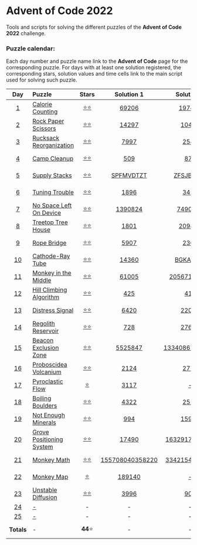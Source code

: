 # Advent of Code 2022

Tools and scripts for solving the different puzzles of the **Advent of Code 2022** 
challenge.

### Puzzle calendar:
Each day number and puzzle name link to the **Advent of Code** page for the 
corresponding puzzle. For days with at least one solution registered, the 
corresponding stars, solution values and time cells link to the main script used for 
solving such puzzle.

|                  **Day**                   | **Puzzle**                                                       |                                               **Stars**                                                |                                              **Solution 1**                                               |                                              **Solution 2**                                              |                                              **Time**                                              |
|:------------------------------------------:|:-----------------------------------------------------------------|:------------------------------------------------------------------------------------------------------:|:---------------------------------------------------------------------------------------------------------:|:--------------------------------------------------------------------------------------------------------:|:--------------------------------------------------------------------------------------------------:|
|  [1](https://adventofcode.com/2022/day/1)  | [Calorie Counting](https://adventofcode.com/2022/day/1)          | [:star::star:](https://github.com/JaviLunes/AdventCode2022/tree/master/src/aoc2022/day_1/solution.py)  |      [69206](https://github.com/JaviLunes/AdventCode2022/tree/master/src/aoc2022/day_1/solution.py)       |     [197400](https://github.com/JaviLunes/AdventCode2022/tree/master/src/aoc2022/day_1/solution.py)      |  [0.99 ms](https://github.com/JaviLunes/AdventCode2022/tree/master/src/aoc2022/day_1/solution.py)  |
|  [2](https://adventofcode.com/2022/day/2)  | [Rock Paper Scissors](https://adventofcode.com/2022/day/2)       | [:star::star:](https://github.com/JaviLunes/AdventCode2022/tree/master/src/aoc2022/day_2/solution.py)  |      [14297](https://github.com/JaviLunes/AdventCode2022/tree/master/src/aoc2022/day_2/solution.py)       |      [10498](https://github.com/JaviLunes/AdventCode2022/tree/master/src/aoc2022/day_2/solution.py)      |  [7.98 ms](https://github.com/JaviLunes/AdventCode2022/tree/master/src/aoc2022/day_2/solution.py)  |
|  [3](https://adventofcode.com/2022/day/3)  | [Rucksack Reorganization](https://adventofcode.com/2022/day/3)   | [:star::star:](https://github.com/JaviLunes/AdventCode2022/tree/master/src/aoc2022/day_3/solution.py)  |       [7997](https://github.com/JaviLunes/AdventCode2022/tree/master/src/aoc2022/day_3/solution.py)       |      [2545](https://github.com/JaviLunes/AdventCode2022/tree/master/src/aoc2022/day_3/solution.py)       |  [2.02 ms](https://github.com/JaviLunes/AdventCode2022/tree/master/src/aoc2022/day_3/solution.py)  |
|  [4](https://adventofcode.com/2022/day/4)  | [Camp Cleanup](https://adventofcode.com/2022/day/4)              | [:star::star:](https://github.com/JaviLunes/AdventCode2022/tree/master/src/aoc2022/day_4/solution.py)  |       [509](https://github.com/JaviLunes/AdventCode2022/tree/master/src/aoc2022/day_4/solution.py)        |       [870](https://github.com/JaviLunes/AdventCode2022/tree/master/src/aoc2022/day_4/solution.py)       |  [7.10 ms](https://github.com/JaviLunes/AdventCode2022/tree/master/src/aoc2022/day_4/solution.py)  |
|  [5](https://adventofcode.com/2022/day/5)  | [Supply Stacks](https://adventofcode.com/2022/day/5)             | [:star::star:](https://github.com/JaviLunes/AdventCode2022/tree/master/src/aoc2022/day_5/solution.py)  |    [SPFMVDTZT](https://github.com/JaviLunes/AdventCode2022/tree/master/src/aoc2022/day_5/solution.py)     |    [ZFSJBPRFP](https://github.com/JaviLunes/AdventCode2022/tree/master/src/aoc2022/day_5/solution.py)    |  [2.98 ms](https://github.com/JaviLunes/AdventCode2022/tree/master/src/aoc2022/day_5/solution.py)  |
|  [6](https://adventofcode.com/2022/day/6)  | [Tuning Trouble](https://adventofcode.com/2022/day/6)            | [:star::star:](https://github.com/JaviLunes/AdventCode2022/tree/master/src/aoc2022/day_6/solution.py)  |       [1896](https://github.com/JaviLunes/AdventCode2022/tree/master/src/aoc2022/day_6/solution.py)       |      [3452](https://github.com/JaviLunes/AdventCode2022/tree/master/src/aoc2022/day_6/solution.py)       |  [3.99 ms](https://github.com/JaviLunes/AdventCode2022/tree/master/src/aoc2022/day_6/solution.py)  |
|  [7](https://adventofcode.com/2022/day/7)  | [No Space Left On Device](https://adventofcode.com/2022/day/7)   | [:star::star:](https://github.com/JaviLunes/AdventCode2022/tree/master/src/aoc2022/day_7/solution.py)  |     [1390824](https://github.com/JaviLunes/AdventCode2022/tree/master/src/aoc2022/day_7/solution.py)      |     [7490863](https://github.com/JaviLunes/AdventCode2022/tree/master/src/aoc2022/day_7/solution.py)     |  [3.99 ms](https://github.com/JaviLunes/AdventCode2022/tree/master/src/aoc2022/day_7/solution.py)  |
|  [8](https://adventofcode.com/2022/day/8)  | [Treetop Tree House](https://adventofcode.com/2022/day/8)        | [:star::star:](https://github.com/JaviLunes/AdventCode2022/tree/master/src/aoc2022/day_8/solution.py)  |       [1801](https://github.com/JaviLunes/AdventCode2022/tree/master/src/aoc2022/day_8/solution.py)       |     [209880](https://github.com/JaviLunes/AdventCode2022/tree/master/src/aoc2022/day_8/solution.py)      | [41.89 ms](https://github.com/JaviLunes/AdventCode2022/tree/master/src/aoc2022/day_8/solution.py)  |
|  [9](https://adventofcode.com/2022/day/9)  | [Rope Bridge](https://adventofcode.com/2022/day/9)               | [:star::star:](https://github.com/JaviLunes/AdventCode2022/tree/master/src/aoc2022/day_9/solution.py)  |       [5907](https://github.com/JaviLunes/AdventCode2022/tree/master/src/aoc2022/day_9/solution.py)       |      [2303](https://github.com/JaviLunes/AdventCode2022/tree/master/src/aoc2022/day_9/solution.py)       |  [0.11 s](https://github.com/JaviLunes/AdventCode2022/tree/master/src/aoc2022/day_9/solution.py)   |
| [10](https://adventofcode.com/2022/day/10) | [Cathode-Ray Tube](https://adventofcode.com/2022/day/10)         | [:star::star:](https://github.com/JaviLunes/AdventCode2022/tree/master/src/aoc2022/day_10/solution.py) |      [14360](https://github.com/JaviLunes/AdventCode2022/tree/master/src/aoc2022/day_10/solution.py)      |    [BGKAEREZ](https://github.com/JaviLunes/AdventCode2022/tree/master/src/aoc2022/day_10/solution.py)    | [1.10 ms](https://github.com/JaviLunes/AdventCode2022/tree/master/src/aoc2022/day_10/solution.py)  |
| [11](https://adventofcode.com/2022/day/11) | [Monkey in the Middle](https://adventofcode.com/2022/day/11)     | [:star::star:](https://github.com/JaviLunes/AdventCode2022/tree/master/src/aoc2022/day_11/solution.py) |      [61005](https://github.com/JaviLunes/AdventCode2022/tree/master/src/aoc2022/day_11/solution.py)      |  [20567144694](https://github.com/JaviLunes/AdventCode2022/tree/master/src/aoc2022/day_11/solution.py)   |  [1.34 s](https://github.com/JaviLunes/AdventCode2022/tree/master/src/aoc2022/day_11/solution.py)  |
| [12](https://adventofcode.com/2022/day/12) | [Hill Climbing Algorithm](https://adventofcode.com/2022/day/12)  | [:star::star:](https://github.com/JaviLunes/AdventCode2022/tree/master/src/aoc2022/day_12/solution.py) |       [425](https://github.com/JaviLunes/AdventCode2022/tree/master/src/aoc2022/day_12/solution.py)       |      [418](https://github.com/JaviLunes/AdventCode2022/tree/master/src/aoc2022/day_12/solution.py)       | [77.46 ms](https://github.com/JaviLunes/AdventCode2022/tree/master/src/aoc2022/day_12/solution.py) |
| [13](https://adventofcode.com/2022/day/13) | [Distress Signal](https://adventofcode.com/2022/day/13)          | [:star::star:](https://github.com/JaviLunes/AdventCode2022/tree/master/src/aoc2022/day_13/solution.py) |      [6420](https://github.com/JaviLunes/AdventCode2022/tree/master/src/aoc2022/day_13/solution.py)       |     [22000](https://github.com/JaviLunes/AdventCode2022/tree/master/src/aoc2022/day_13/solution.py)      | [2.11 ms](https://github.com/JaviLunes/AdventCode2022/tree/master/src/aoc2022/day_13/solution.py)  |
| [14](https://adventofcode.com/2022/day/14) | [Regolith Reservoir](https://adventofcode.com/2022/day/14)       | [:star::star:](https://github.com/JaviLunes/AdventCode2022/tree/master/src/aoc2022/day_14/solution.py) |       [728](https://github.com/JaviLunes/AdventCode2022/tree/master/src/aoc2022/day_14/solution.py)       |     [27623](https://github.com/JaviLunes/AdventCode2022/tree/master/src/aoc2022/day_14/solution.py)      | [12.00 s](https://github.com/JaviLunes/AdventCode2022/tree/master/src/aoc2022/day_14/solution.py)  |
| [15](https://adventofcode.com/2022/day/15) | [Beacon Exclusion Zone](https://adventofcode.com/2022/day/15)    | [:star::star:](https://github.com/JaviLunes/AdventCode2022/tree/master/src/aoc2022/day_15/solution.py) |     [5525847](https://github.com/JaviLunes/AdventCode2022/tree/master/src/aoc2022/day_15/solution.py)     | [13340867187704](https://github.com/JaviLunes/AdventCode2022/tree/master/src/aoc2022/day_15/solution.py) | [76.61 s](https://github.com/JaviLunes/AdventCode2022/tree/master/src/aoc2022/day_15/solution.py)  |
| [16](https://adventofcode.com/2022/day/16) | [Proboscidea Volcanium](https://adventofcode.com/2022/day/16)    | [:star::star:](https://github.com/JaviLunes/AdventCode2022/tree/master/src/aoc2022/day_16/solution.py) |      [2124](https://github.com/JaviLunes/AdventCode2022/tree/master/src/aoc2022/day_16/solution.py)       |      [2775](https://github.com/JaviLunes/AdventCode2022/tree/master/src/aoc2022/day_16/solution.py)      |  [2.97 s](https://github.com/JaviLunes/AdventCode2022/tree/master/src/aoc2022/day_16/solution.py)  |
| [17](https://adventofcode.com/2022/day/17) | [Pyroclastic Flow](https://adventofcode.com/2022/day/17)         |    [:star:](https://github.com/JaviLunes/AdventCode2022/tree/master/src/aoc2022/day_17/solution.py)    |      [3117](https://github.com/JaviLunes/AdventCode2022/tree/master/src/aoc2022/day_17/solution.py)       |       [-](https://github.com/JaviLunes/AdventCode2022/tree/master/src/aoc2022/day_17/solution.py)        |  [0.29 s](https://github.com/JaviLunes/AdventCode2022/tree/master/src/aoc2022/day_17/solution.py)  |
| [18](https://adventofcode.com/2022/day/18) | [Boiling Boulders](https://adventofcode.com/2022/day/18)         | [:star::star:](https://github.com/JaviLunes/AdventCode2022/tree/master/src/aoc2022/day_18/solution.py) |      [4322](https://github.com/JaviLunes/AdventCode2022/tree/master/src/aoc2022/day_18/solution.py)       |      [2516](https://github.com/JaviLunes/AdventCode2022/tree/master/src/aoc2022/day_18/solution.py)      |  [0.65 s](https://github.com/JaviLunes/AdventCode2022/tree/master/src/aoc2022/day_18/solution.py)  |
| [19](https://adventofcode.com/2022/day/19) | [Not Enough Minerals](https://adventofcode.com/2022/day/19)      | [:star::star:](https://github.com/JaviLunes/AdventCode2022/tree/master/src/aoc2022/day_19/solution.py) |       [994](https://github.com/JaviLunes/AdventCode2022/tree/master/src/aoc2022/day_19/solution.py)       |     [15960](https://github.com/JaviLunes/AdventCode2022/tree/master/src/aoc2022/day_19/solution.py)      | [3.86 min](https://github.com/JaviLunes/AdventCode2022/tree/master/src/aoc2022/day_19/solution.py) |
| [20](https://adventofcode.com/2022/day/20) | [Grove Positioning System](https://adventofcode.com/2022/day/20) | [:star::star:](https://github.com/JaviLunes/AdventCode2022/tree/master/src/aoc2022/day_20/solution.py) |      [17490](https://github.com/JaviLunes/AdventCode2022/tree/master/src/aoc2022/day_20/solution.py)      | [1632917375836](https://github.com/JaviLunes/AdventCode2022/tree/master/src/aoc2022/day_20/solution.py)  | [17.33 s](https://github.com/JaviLunes/AdventCode2022/tree/master/src/aoc2022/day_20/solution.py)  |
| [21](https://adventofcode.com/2022/day/21) | [Monkey Math](https://adventofcode.com/2022/day/21)              | [:star::star:](https://github.com/JaviLunes/AdventCode2022/tree/master/src/aoc2022/day_21/solution.py) | [155708040358220](https://github.com/JaviLunes/AdventCode2022/tree/master/src/aoc2022/day_21/solution.py) | [3342154812537](https://github.com/JaviLunes/AdventCode2022/tree/master/src/aoc2022/day_21/solution.py)  |  [0.20 s](https://github.com/JaviLunes/AdventCode2022/tree/master/src/aoc2022/day_21/solution.py)  |
| [22](https://adventofcode.com/2022/day/22) | [Monkey Map](https://adventofcode.com/2022/day/22)               |    [:star:](https://github.com/JaviLunes/AdventCode2022/tree/master/src/aoc2022/day_22/solution.py)    |     [189140](https://github.com/JaviLunes/AdventCode2022/tree/master/src/aoc2022/day_22/solution.py)      |       [-](https://github.com/JaviLunes/AdventCode2022/tree/master/src/aoc2022/day_22/solution.py)        | [48.25 ms](https://github.com/JaviLunes/AdventCode2022/tree/master/src/aoc2022/day_22/solution.py) |
| [23](https://adventofcode.com/2022/day/23) | [Unstable Diffusion](https://adventofcode.com/2022/day/23)       | [:star::star:](https://github.com/JaviLunes/AdventCode2022/tree/master/src/aoc2022/day_23/solution.py) |      [3996](https://github.com/JaviLunes/AdventCode2022/tree/master/src/aoc2022/day_23/solution.py)       |      [908](https://github.com/JaviLunes/AdventCode2022/tree/master/src/aoc2022/day_23/solution.py)       | [11.86 s](https://github.com/JaviLunes/AdventCode2022/tree/master/src/aoc2022/day_23/solution.py)  |
| [24](https://adventofcode.com/2022/day/24) | [-](https://adventofcode.com/2022/day/24)                        |                                                   -                                                    |                                                     -                                                     |                                                    -                                                     |                                                 -                                                  |
| [25](https://adventofcode.com/2022/day/25) | [-](https://adventofcode.com/2022/day/25)                        |                                                   -                                                    |                                                     -                                                     |                                                    -                                                     |                                                 -                                                  |
|                 **Totals**                 | -                                                                |                                              **44**:star:                                              |                                                     -                                                     |                                                    -                                                     |                                            **5.92 min**                                            |
